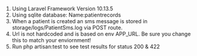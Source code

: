 1. Using Laravel Framework Version 10.13.5
2. Using sqlite database: Name:patientrecords
3. When a patient is created an sms message is stored in storage/logs/PatientSms.log via POST route. 
4. Url is not hardcoded and is based on env APP_URL. Be sure you change this to match your enviornment!
5. Run php artisan:test to see test results for status 200 & 422
